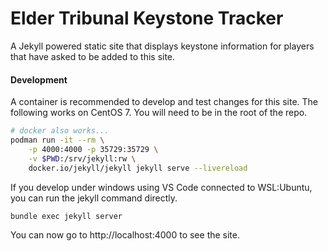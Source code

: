 # Elder Tribunal Keystone Tracker
A Jekyll powered static site that displays keystone information for players
that have asked to be added to this site.

#### Development
A container is recommended to develop and test changes for this site.
The following works on CentOS 7. You will need to be in the root of the repo.

```bash
# docker also works...
podman run -it --rm \
    -p 4000:4000 -p 35729:35729 \
    -v $PWD:/srv/jekyll:rw \
    docker.io/jekyll/jekyll jekyll serve --livereload
```

If you develop under windows using VS Code connected to WSL:Ubuntu, you can
run the jekyll command directly.
```bash
bundle exec jekyll server
```

You can now go to http://localhost:4000 to see the site.

